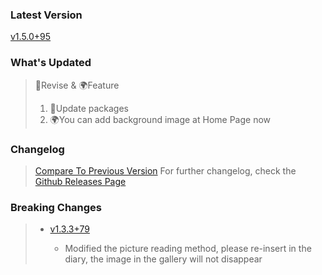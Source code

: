 ### **Latest Version**

[v1.5.0+95](https://github.com/Cierra-Runis/mercurius/releases/tag/v1.5.0+95)

### **What's Updated**

> 📖Revise & 🌍Feature
>
> 1. 📖Update packages
> 2. 🌍You can add background image at Home Page now

### **Changelog**

> [Compare To Previous Version](https://github.com/Cierra-Runis/mercurius/compare/v1.4.6+94...v1.5.0+95)
> For further changelog, check the [Github Releases Page](https://github.com/Cierra-Runis/mercurius/releases)

### **Breaking Changes**

> - [v1.3.3+79](https://github.com/Cierra-Runis/mercurius/releases/tag/v1.3.3+79)
>
>   - Modified the picture reading method, please re-insert in the diary, the image in the gallery will not disappear
